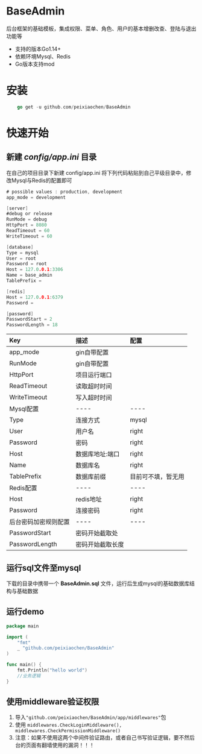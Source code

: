 # BaseAdmin
后台框架的基础模板，集成权限、菜单、角色、用户的基本增删改查、登陆与退出功能等

- 支持的版本Go1.14+
- 依赖环境Mysql、Redis
- Go版本支持mod

# 安装
```go
    go get -u github.com/peixiaochen/BaseAdmin
```
# 快速开始

## 新建 *config/app.ini* 目录 
在自己的项目目录下新建 config/app.ini
将下列代码粘贴到自己平级目录中，修改Mysql与Redis的配置即可

```go
# possible values : production, development
app_mode = development

[server]
#debug or release
RunMode = debug
HttpPort = 8080
ReadTimeout = 60
WriteTimeout = 60

[database]
Type = mysql
User = root
Password = root
Host = 127.0.0.1:3306
Name = base_admin
TablePrefix =

[redis]
Host = 127.0.0.1:6379
Password =

[password]
PasswordStart = 2
PasswordLength = 18
```

|Key|描述|配置|
|:-------|:----|:----|
|app_mode|gin自带配置||
|RunMode|gin自带配置||
|HttpPort| 项目运行端口||
|ReadTimeout | 读取超时时间 ||
|WriteTimeout| 写入超时时间||
|Mysql配置|----|----|
|Type|连接方式|mysql|
|User|用户名|right|
|Password|密码|right|
|Host|数据库地址:端口|right|
|Name|数据库名|right|
|TablePrefix|数据库前缀|目前可不填，暂无用|
|Redis配置|----|----|
|Host|redis地址|right|
|Password|连接密码|right|
|后台密码加密规则配置|----|----|
|PasswordStart| 密码开始截取处| |
|PasswordLength|密码开始截取长度| |

## 运行sql文件至mysql

下载的目录中携带一个 **BaseAdmin.sql** 文件，运行后生成mysql的基础数据库结构与基础数据

## 运行demo

```go
package main

import (
	"fmt"
	_ "github.com/peixiaochen/BaseAdmin"
)

func main() {
	fmt.Println("hello world")
	//业务逻辑
}


```

## 使用middleware验证权限


1. 导入`"github.com/peixiaochen/BaseAdmin/app/middlewares"`包
2. 使用 `middlewares.CheckLoginMiddleware(), middlewares.CheckPermissionMiddleware()`
3. 注意：如果不使用这两个中间件验证路由，或者自己书写验证逻辑，要不然后台的页面有翻墙使用的漏洞！！！
